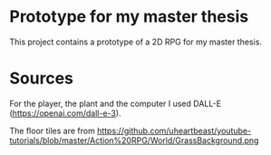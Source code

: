 # Prototype for my master thesis
This project contains a prototype of a 2D RPG for my master thesis.

# Sources
For the player, the plant and the computer I used DALL-E (https://openai.com/dall-e-3).

The floor tiles are from https://github.com/uheartbeast/youtube-tutorials/blob/master/Action%20RPG/World/GrassBackground.png
